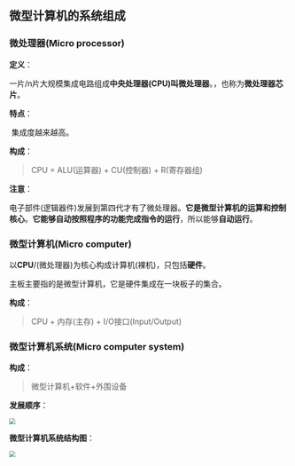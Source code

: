 ## 微型计算机的系统组成

### 微处理器(Micro processor)

**定义**：

​	一片/n片大规模集成电路组成**中央处理器(CPU)**叫**微处理器**。，也称为**微处理器芯片**。

**特点**：

​	集成度越来越高。

**构成**：

> CPU = ALU(运算器) + CU(控制器) + R(寄存器组)

**注意**：

​	电子部件(逻辑器件)发展到第四代才有了微处理器。**它是微型计算机的运算和控制核心**。**它能够自动按照程序的功能完成指令的运行**，所以能够**自动运行**。

### 微型计算机(Micro computer)

​	以**CPU**/(微处理器)为核心构成计算机(裸机)，只包括**硬件**。

主板主要指的是微型计算机，它是硬件集成在一块板子的集合。

**构成**：

> CPU + 内存(主存) + I/O接口(Input/Output)

### 微型计算机系统(Micro computer system)

**构成**：

> 微型计算机+软件+外围设备

**发展顺序**：

<img src="D:\Develop\985211-data\Principle of Microcomputer\第一章\微型计算机的组成\发展过程.png" style="zoom:67%;" >

**微型计算机系统结构图**：

<img src="第一章/微型计算机的组成/微型计算机系统机构图.png" style="zoom:67%;" >